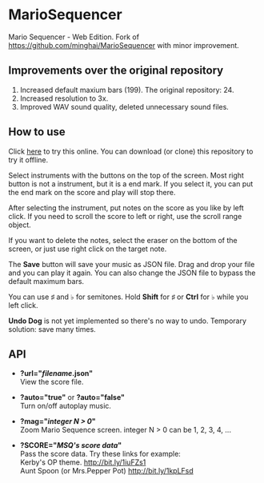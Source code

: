 # MarioSequencer
Mario Sequencer - Web Edition. Fork of https://github.com/minghai/MarioSequencer with minor improvement.

## Improvements over the original repository
1. Increased default maxium bars (199). The original repository: 24.
2. Increased resolution to 3x.
3. Improved WAV sound quality, deleted unnecessary sound files.

## How to use
Click [here](https://windyboy1704.github.io/MarioSequencer/) to try this online. You can download (or clone) this repository to try it offline.

Select instruments with the buttons on the top of the screen. Most right button is not a instrument, but it is a end mark. If you select it, you can put the end mark on the score and play will stop there.

After selecting the instrument, put notes on the score as you like by left click. If you need to scroll the score to left or right, use the scroll range object.

If you want to delete the notes, select the eraser on the bottom of the screen, or just use right click on the target note.

The **Save** button will save your music as JSON file. Drag and drop your file and you can play it again. You can also change the JSON file to bypass the default maximum bars.

You can use ♯ and ♭ for semitones. Hold **Shift** for ♯ or **Ctrl** for ♭ while you left click.

**Undo Dog** is not yet implemented so there's no way to undo. Temporary solution: save many times.

## API
- **?url="*filename*.json"**  
View the score file.

- **?auto="true"** or **?auto="false"**  
Turn on/off autoplay music.

- **?mag="*integer N > 0*"**  
Zoom Mario Sequence screen. integer N > 0 can be 1, 2, 3, 4, ...

- **?SCORE="*MSQ's score data*"**  
Pass the score data. Try these links for example:  
Kerby's OP theme. http://bit.ly/1iuFZs1  
Aunt Spoon (or Mrs.Pepper Pot) http://bit.ly/1kpLFsd
